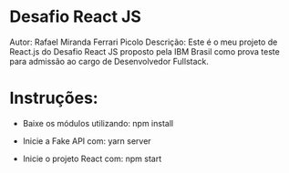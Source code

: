 # Desafio React JS
Autor: Rafael Miranda Ferrari Picolo
Descrição: Este é o meu projeto de React.js do Desafio React JS proposto pela IBM Brasil como prova teste para admissão ao cargo de Desenvolvedor Fullstack.

# Instruções: 
- Baixe os módulos utilizando: npm install

- Inicie a Fake API com: yarn server

- Inicie o projeto React com: npm start
